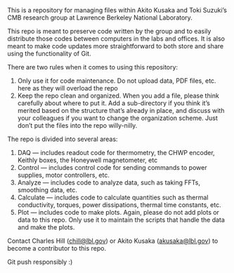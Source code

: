 This is a repository for managing files within Akito Kusaka and Toki Suzuki’s CMB research group at Lawrence Berkeley National Laboratory.

This repo is meant to preserve code written by the group and to easily distribute those codes between computers in the labs and offices. It is also meant to make code updates more straightforward to both store and share using the functionality of Git.

There are two rules when it comes to using this repository:
  1. Only use it for code maintenance. Do not upload data, PDF files, etc. here as they will overload the repo
  2. Keep the repo clean and organized. When you add a file, please think carefully about where to put it. Add a sub-directory if you think it’s merited based on the structure that’s already in place, and discuss with your colleagues if you want to change the organization scheme. Just don’t put the files into the repo willy-nilly.

The repo is divided into several areas:
  1. DAQ — includes readout code for thermometry, the CHWP encoder, Keithly boxes, the Honeywell magnetometer, etc
  2. Control — includes control code for sending commands to power supplies, motor controllers, etc.
  3. Analyze — includes code to analyze data, such as taking FFTs, smoothing data, etc.
  4. Calculate — includes code to calculate quantities such as thermal conductivity, torques, power dissipations, thermal time constants, etc.
  5. Plot — includes code to make plots. Again, please do not add plots or data to this repo. Only use it to maintain the scripts that handle the data and make the plots.

Contact Charles Hill (chill@lbl.gov) or Akito Kusaka (akusaka@lbl.gov) to become a contributor to this repo. 

Git push responsibly :)
  

